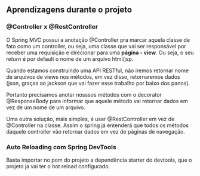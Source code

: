 ## Aprendizagens durante o projeto

### @Controller x @RestController
O Spring MVC possui a anotação @Controller pra marcar aquela classe de fato como um controller, ou seja, uma classe que
vai ser responsável por receber uma requisição e direcionar para uma **página - view**. Ou seja, o seu
*return* é por default o nome de um arquivo html/jsp.

Quando estamos construindo uma API RESTful, não iremos retornar nome de arquivos de views nos métodos, em vez disso, 
retornaremos dados (json, graças ao jackson que vai fazer esse trabalho por baixo dos panos).

Portanto precisamos anotar nosssos métodos com o decorator @ResponseBody para informar que aquele método vai retornar
dados em vez de um nome de um arquivo.

Uma outra solução, mais simples, é usar @RestController em vez de @Controller na classe. Assim o spring já entenderá
que todos os métodos daquele controller vão retornar dados em vez de páginas de navegação.

### Auto Reloading com Spring DevTools

Basta importar no pom do projeto a dependência starter do devtools, que o projeto ja vai ter o hot reload configurado.

 